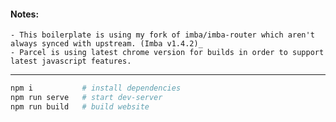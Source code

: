 #### Notes: 

	- This boilerplate is using my fork of imba/imba-router which aren't always synced with upstream. (Imba v1.4.2)_
	- Parcel is using latest chrome version for builds in order to support latest javascript features.
	
---

```sh
npm i         	# install dependencies
npm run serve 	# start dev-server
npm run build 	# build website
```
